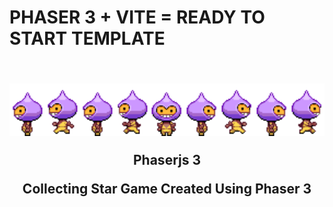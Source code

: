 <h1>
  PHASER 3 + VITE = READY TO START TEMPLATE
</h1>

<h2 align="center">
  <br>
  <a href="https://github.com/photonstorm/phaser"><img src="./public/images/dude.png" alt="header" width="600"/></a>
  <p>
  Phaserjs 3
  </p>
  <p>
Collecting Star Game Created Using Phaser 3 
  </p>
</h2>
